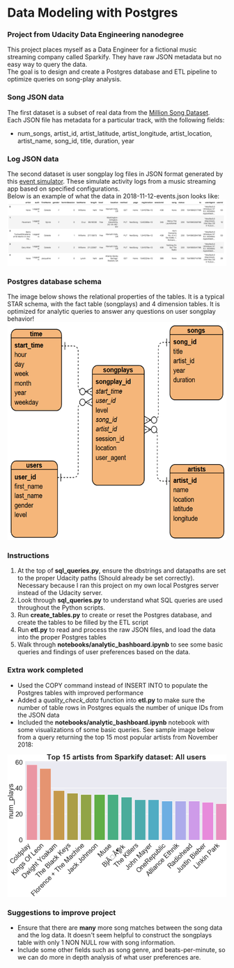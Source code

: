 # Data Modeling with Postgres
### Project from Udacity Data Engineering nanodegree
This project places myself as a Data Engineer for a fictional music streaming company called Sparkify. They have raw JSON metadata but no easy way to query the data.  
The goal is to design and create a Postgres database and ETL pipeline to optimize queries on song-play analysis.

### Song JSON data
The first dataset is a subset of real data from the [Million Song Dataset](http://millionsongdataset.com/).  
Each JSON file has metadata for a particular track, with the following fields:
- num_songs, artist_id, artist_latitude, artist_longitude, artist_location, artist_name, song_id, title, duration, year

### Log JSON data  
The second dataset is user songplay log files in JSON format generated by this [event simulator](https://github.com/Interana/eventsim). These simulate activity logs from a music streaming app based on specified configurations.  
Below is an example of what the data in 2018-11-12-events.json looks like:  
<img src="images/log-data.PNG">  

### Postgres database schema
The image below shows the relational properties of the tables. It is a typical STAR schema, with the fact table (songplays) and 4 dimension tables. It is optimized for analytic queries to answer any questions on user songplay behavior!
<img src="images/ERD_rough.PNG" width="600" height="500">

### Instructions
1. At the top of **sql_queries.py**, ensure the dbstrings and datapaths are set to the proper Udacity paths (Should already be set correctly). Necessary because I ran this project on my own local Postgres server instead of the Udacity server.  
2. Look through **sql_queries.py** to understand what SQL queries are used throughout the Python scripts.  
3. Run **create_tables.py** to create or reset the Postgres database, and create the tables to be filled by the ETL script
4. Run **etl.py** to read and process the raw JSON files, and load the data into the proper Postgres tables  
5. Walk through **notebooks/analytic_bashboard.ipynb** to see some basic queries and findings of user preferences based on the data. 

### Extra work completed  
- Used the COPY command instead of INSERT INTO to populate the Postgres tables with improved performance  
- Added a *quality_check_data* function into **etl.py** to make sure the number of table rows in Postgres equals the number of unique IDs from the JSON data  
- Included the **notebooks/analytic_bashboard.ipynb** notebook with some visualizations of some basic queries. See sample image below from a query returning the top 15 most popular artists from November 2018:  
<img src="images/top_artists.PNG">  

### Suggestions to improve project
- Ensure that there are **many** more song matches between the song data and the log data. It doesn't seem helpful to construct the songplays table with only 1 NON NULL row with song information.  
- Include some other fields such as song genre, and beats-per-minute, so we can do more in depth analysis of what user preferences are.